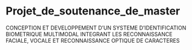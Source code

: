 # Projet_de_soutenance_de_master
CONCEPTION ET DEVELOPPEMENT D’UN SYSTEME D’IDENTIFICATION BIOMETRIQUE MULTIMODAL INTEGRANT LES RECONNAISSANCE FACIALE, VOCALE ET RECONNAISSANCE OPTIQUE DE CARACTERES
